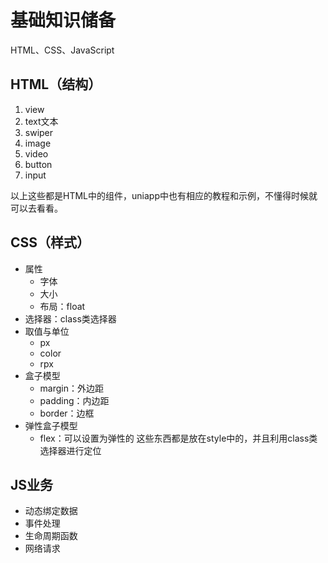 # 基础知识储备
HTML、CSS、JavaScript

## HTML（结构）
1. view
2. text文本
3. swiper
4. image
5. video
6. button
7. input

以上这些都是HTML中的组件，uniapp中也有相应的教程和示例，不懂得时候就可以去看看。

## CSS（样式）
- 属性
	- 字体
	- 大小
	- 布局：float
- 选择器：class类选择器
- 取值与单位
	- px
	- color
	- rpx
- 盒子模型
	- margin：外边距
	- padding：内边距
	- border：边框
- 弹性盒子模型
	- flex：可以设置为弹性的
这些东西都是放在style中的，并且利用class类选择器进行定位

## JS业务
- 动态绑定数据
- 事件处理
- 生命周期函数
- 网络请求


